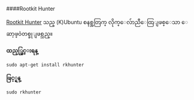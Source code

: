 ####Rootkit Hunter

[Rootkit Hunter](https://rootkit.nl/projects/rootkit_hunter.html) သည္ (K)Ubuntu စနစ္အတြက္ လိုက္ေလ်ာညီေထြျဖစ္ေသာ ေဆာ့ဖ္ဝဲတစ္ခုျဖစ္သည္။ 

**ထည့္သြင္းရန္**

	sudo apt-get install rkhunter

**ဖြင့္ရန္**

	sudo rkhunter
